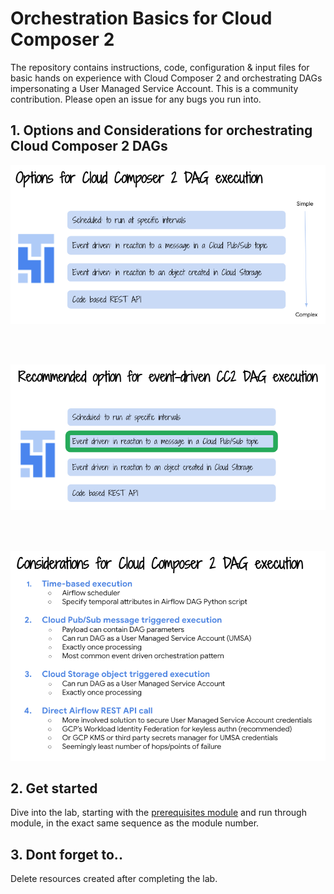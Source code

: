 # Orchestration Basics for Cloud Composer 2

The repository contains instructions, code, configuration & input files for basic hands on experience with Cloud Composer 2 and orchestrating DAGs impersonating a User Managed Service Account. This is a community contribution. Please open an issue for any bugs you run into.

## 1. Options and Considerations for orchestrating Cloud Composer 2 DAGs

![Options](09-images/00-Options.png)

<br><br>

![Recommended](09-images/01-Recommended.png)

<br><br>

![Considerations](09-images/02-Considerations.png)


## 2. Get started

Dive into the lab, starting with the [prerequisites module](02-prerequisites.md) and run through module, in the exact same sequence as the module number.

## 3. Dont forget to..

Delete resources created after completing the lab.
